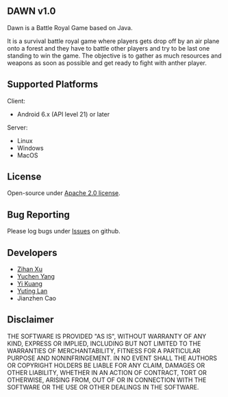 ## DAWN v1.0

Dawn is a Battle Royal Game based on Java.

It is a survival battle royal game where players gets drop off by an air plane onto a forest and they have to battle other players and try to be last one standing to win the game. The objective is to gather as much resources and weapons as soon as possible and get ready to fight with anther player.

## Supported Platforms

Client:

- Android 6.x (API level 21) or later

Server:

- Linux
- Windows
- MacOS

## License
Open-source under [Apache 2.0 license](http://www.tldrlegal.com/license/apache-license-2.0-%28apache-2.0%29).

## Bug Reporting
Please log bugs under [Issues](<https://github.com/madcpt/SE_Project_Dawn/issues>) on github.

## Developers

- [Zihan Xu](https://github.com/madcpt)
- [Yuchen Yang](https://github.com/Achronferry)
- [Yi Kuang](https://github.com/Schemeer)
- [Yuting Lan](https://github.com/YutLan)
- Jianzhen Cao

## Disclaimer
THE SOFTWARE IS PROVIDED "AS IS", WITHOUT WARRANTY OF ANY KIND, EXPRESS OR IMPLIED, 
INCLUDING BUT NOT LIMITED TO THE WARRANTIES OF MERCHANTABILITY, FITNESS FOR A 
PARTICULAR PURPOSE AND NONINFRINGEMENT. IN NO EVENT SHALL THE AUTHORS OR COPYRIGHT 
HOLDERS BE LIABLE FOR ANY CLAIM, DAMAGES OR OTHER LIABILITY, WHETHER IN AN ACTION OF CONTRACT, 
TORT OR OTHERWISE, ARISING FROM, OUT OF OR IN CONNECTION WITH THE SOFTWARE OR THE USE OR 
OTHER DEALINGS IN THE SOFTWARE.